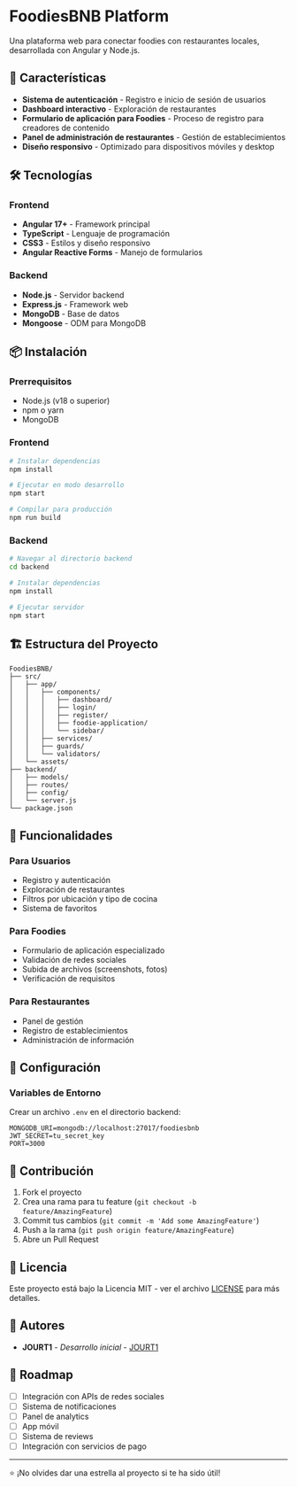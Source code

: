 # FoodiesBNB Platform

Una plataforma web para conectar foodies con restaurantes locales, desarrollada con Angular y Node.js.

## 🚀 Características

- **Sistema de autenticación** - Registro e inicio de sesión de usuarios
- **Dashboard interactivo** - Exploración de restaurantes
- **Formulario de aplicación para Foodies** - Proceso de registro para creadores de contenido
- **Panel de administración de restaurantes** - Gestión de establecimientos
- **Diseño responsivo** - Optimizado para dispositivos móviles y desktop

## 🛠️ Tecnologías

### Frontend
- **Angular 17+** - Framework principal
- **TypeScript** - Lenguaje de programación
- **CSS3** - Estilos y diseño responsivo
- **Angular Reactive Forms** - Manejo de formularios

### Backend
- **Node.js** - Servidor backend
- **Express.js** - Framework web
- **MongoDB** - Base de datos
- **Mongoose** - ODM para MongoDB

## 📦 Instalación

### Prerrequisitos
- Node.js (v18 o superior)
- npm o yarn
- MongoDB

### Frontend
```bash
# Instalar dependencias
npm install

# Ejecutar en modo desarrollo
npm start

# Compilar para producción
npm run build
```

### Backend
```bash
# Navegar al directorio backend
cd backend

# Instalar dependencias
npm install

# Ejecutar servidor
npm start
```

## 🏗️ Estructura del Proyecto

```
FoodiesBNB/
├── src/
│   ├── app/
│   │   ├── components/
│   │   │   ├── dashboard/
│   │   │   ├── login/
│   │   │   ├── register/
│   │   │   ├── foodie-application/
│   │   │   └── sidebar/
│   │   ├── services/
│   │   ├── guards/
│   │   └── validators/
│   └── assets/
├── backend/
│   ├── models/
│   ├── routes/
│   ├── config/
│   └── server.js
└── package.json
```

## 🚀 Funcionalidades

### Para Usuarios
- Registro y autenticación
- Exploración de restaurantes
- Filtros por ubicación y tipo de cocina
- Sistema de favoritos

### Para Foodies
- Formulario de aplicación especializado
- Validación de redes sociales
- Subida de archivos (screenshots, fotos)
- Verificación de requisitos

### Para Restaurantes
- Panel de gestión
- Registro de establecimientos
- Administración de información

## 🔧 Configuración

### Variables de Entorno
Crear un archivo `.env` en el directorio backend:

```env
MONGODB_URI=mongodb://localhost:27017/foodiesbnb
JWT_SECRET=tu_secret_key
PORT=3000
```

## 🤝 Contribución

1. Fork el proyecto
2. Crea una rama para tu feature (`git checkout -b feature/AmazingFeature`)
3. Commit tus cambios (`git commit -m 'Add some AmazingFeature'`)
4. Push a la rama (`git push origin feature/AmazingFeature`)
5. Abre un Pull Request

## 📄 Licencia

Este proyecto está bajo la Licencia MIT - ver el archivo [LICENSE](LICENSE) para más detalles.

## 👥 Autores

- **JOURT1** - *Desarrollo inicial* - [JOURT1](https://github.com/JOURT1)

## 🎯 Roadmap

- [ ] Integración con APIs de redes sociales
- [ ] Sistema de notificaciones
- [ ] Panel de analytics
- [ ] App móvil
- [ ] Sistema de reviews
- [ ] Integración con servicios de pago

---

⭐ ¡No olvides dar una estrella al proyecto si te ha sido útil!
